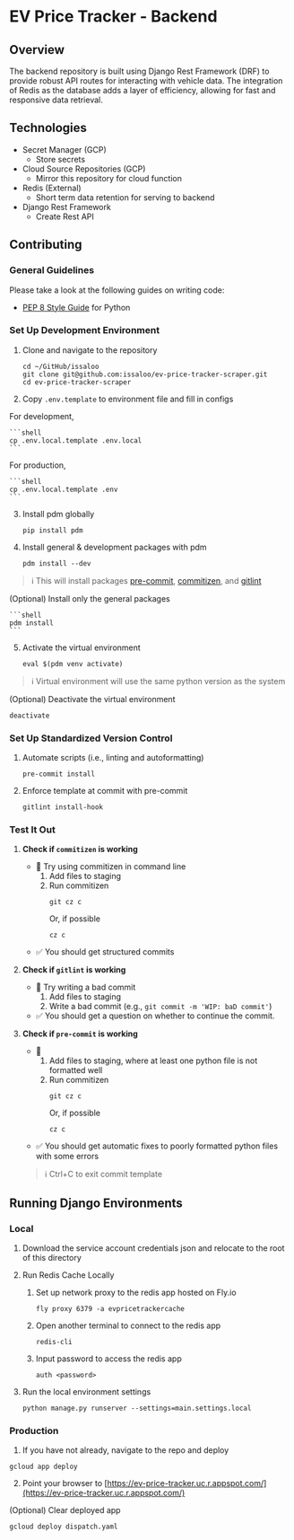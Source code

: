 # EV Price Tracker - Backend

## Overview

The backend repository is built using Django Rest Framework (DRF) to provide robust API routes for interacting with vehicle data. The integration of Redis as the database adds a layer of efficiency, allowing for fast and responsive data retrieval.

## Technologies

- Secret Manager (GCP)
  - Store secrets
- Cloud Source Repositories (GCP)
  - Mirror this repository for cloud function
- Redis (External)
  - Short term data retention for serving to backend
- Django Rest Framework
  - Create Rest API

## Contributing

### General Guidelines

Please take a look at the following guides on writing code:

- [PEP 8 Style Guide](https://www.python.org/dev/peps/pep-0008/) for Python

### Set Up Development Environment

1. Clone and navigate to the repository

   ```shell
   cd ~/GitHub/issaloo
   git clone git@github.com:issaloo/ev-price-tracker-scraper.git
   cd ev-price-tracker-scraper
   ```

2. Copy `.env.template` to environment file and fill in configs

For development,

    ```shell
    cp .env.local.template .env.local
    ```

For production,

    ```shell
    cp .env.local.template .env
    ```

3. Install pdm globally

   ```shell
   pip install pdm
   ```

4. Install general & development packages with pdm

   ```shell
   pdm install --dev
   ```

> :information_source: This will install packages [pre-commit](https://pre-commit.com/), [commitizen](https://commitizen-tools.github.io/commitizen/), and [gitlint](https://jorisroovers.com/gitlint/latest/)

(Optional) Install only the general packages

    ```shell
    pdm install
    ```

5. Activate the virtual environment

   ```shell
   eval $(pdm venv activate)
   ```

> :information_source: Virtual environment will use the same python version as the system

(Optional) Deactivate the virtual environment

```shell
deactivate
```

### Set Up Standardized Version Control

1. Automate scripts (i.e., linting and autoformatting)
   ```shell
   pre-commit install
   ```
2. Enforce template at commit with pre-commit
   ```shell
   gitlint install-hook
   ```

### Test It Out

1. **Check if `commitizen` is working**

   - :mag_right: Try using commitizen in command line
     1. Add files to staging
     2. Run commitizen
        ```shell
        git cz c
        ```
        Or, if possible
        ```shell
        cz c
        ```
   - :white_check_mark: You should get structured commits

2. **Check if `gitlint` is working**

   - :mag_right: Try writing a bad commit
     1. Add files to staging
     2. Write a bad commit (e.g., `git commit -m 'WIP: baD commit'`)
   - :white_check_mark: You should get a question on whether to continue the commit.

3. **Check if `pre-commit` is working**

   - :mag_right:
     1. Add files to staging, where at least one python file is not formatted well
     2. Run commitizen
        ```shell
        git cz c
        ```
        Or, if possible
        ```shell
        cz c
        ```
   - :white_check_mark: You should get automatic fixes to poorly formatted python files with some errors

   > :information_source: Ctrl+C to exit commit template

## Running Django Environments

### Local

1. Download the service account credentials json and relocate to the root of this directory

2. Run Redis Cache Locally

   1. Set up network proxy to the redis app hosted on Fly.io

      ```shell
      fly proxy 6379 -a evpricetrackercache
      ```

   2. Open another terminal to connect to the redis app

      ```shell
      redis-cli
      ```

   3. Input password to access the redis app

      ```shell
      auth <password>
      ```

3. Run the local environment settings

   ```Shell
   python manage.py runserver --settings=main.settings.local
   ```

### Production

1. If you have not already, navigate to the repo and deploy

```Shell
gcloud app deploy
```

2. Point your browser to [https://ev-price-tracker.uc.r.appspot.com/](https://ev-price-tracker.uc.r.appspot.com/)

(Optional) Clear deployed app

```Shell
gcloud deploy dispatch.yaml
```
